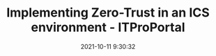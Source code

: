 ---
"title": "Implementing Zero-Trust in an ICS environment - ITProPortal"
"date": "2021-10-11 9:30:32"
"feed_name": "GOOGLENEWSINDUSTRIAL"
"feed_website": "https://news.google.com/search?q=industrial%2Bincident&hl=en-US&gl=US&ceid=US:en"
"feed_rss": "https://news.google.com/rss/search?q=industrial%2Bincident&hl=en-US&gl=US&ceid=US:en"
"link": "https://www.itproportal.com/features/implementing-zero-trust-in-an-ics-environment/"
"source": "{'href': 'https://www.itproportal.com', 'title': 'ITProPortal'}"
"file": "_posts/2021-1-1-c0c9b3dfb7400bf575253a4089f891ca1c243517.md"
"accident": "0"
"drilling": "0"
"dead": "0"
"injured": "0"
"arrested": "0"
"place": "unknown place"
"where": "unknown site"
"causes": "unknown"
"place_uri": "unknown place"
---